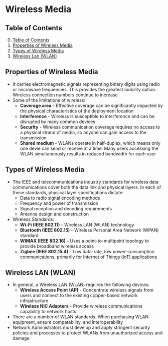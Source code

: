 # Wireless Media

## Table of Contents

0. [Table of Contents](#table-of-contents)
1. [Properties of Wireless Media](#properties-of-wireless-media)
2. [Types of Wireless Media](#types-of-wireless-media)
3. [Wireless Lan (WLAN)](#wireless-lan-wlan)

## Properties of Wireless Media

- It carries electromagnetic signals representing binary digits using radio or microwave frequencies. This provides the greatest mobility option. Wireless connection numbers continue to increase
- Some of the limitations of wireless:
    - **Coverage area** - Effective coverage can be significantly impacted by the physical characteristics of the deployment location
    - **Interference** - Wireless is susceptible to interference and can be disrupted by many common devices
    - **Security** - Wireless communication coverage requires no access to a physical strand of media, so anyone can gain access to the transmission
    - **Shared medium** - WLANs operate in half-duplex, which means only one devie can send or receive at a time. Many users accessing the WLAN simultaneously results in reduced bandwidth for each user

## Types of Wireless Media

- The IEEE and telecommunications industry standards for wireless data communications cover both the data link and physical layers. In each of these standards, physical layer specifications dictate:
    - Data to radio signal encoding methods
    - Frequency and power of transmission
    - Signal reception and decoding requirements
    - Antenna design and construction
- Wireless Standards:
    - **Wi-Fi (IEEE 802.11)** - Wireless LAN (WLAN) technology
    - **Bluetooth (IEEE 802.15)** - Wireless Personal Area Network (WPAN) standard
    - **WiMAX (IEEE 802.16)** - Uses a point-to-multipoint topology to provide broadband wireless access
    - **Zigbee (IEEE 802.15.4)** - Low data-rate, low power-consumption communications, primarily for Internet of Things (IoT) applications

## Wireless LAN (WLAN)

- In general, a Wireless LAN (WLAN) requires the following devices:
    - **Wireless Access Point (AP)** - Concentrate wireless signals from users and connect to the existing copper-based network infrastructure
    - **Wireless NIC Adapters** - Provide wireless communications capability to network hosts
- There are a number of WLAN standards. When purchasing WLAN equipment, ensure compatability, and interoperability
- Network Administrators must develop and apply stringent security policies and processes to protect WLANs from unauthorized access and damage
